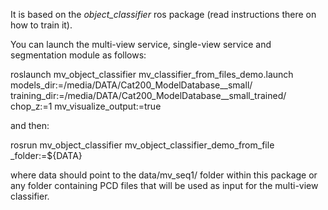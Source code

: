 It is based on the *object_classifier* ros package (read instructions there on how to train it).

You can launch the multi-view service, single-view service and segmentation module as follows:

roslaunch mv_object_classifier mv_classifier_from_files_demo.launch models_dir:=/media/DATA/Cat200_ModelDatabase__small/ training_dir:=/media/DATA/Cat200_ModelDatabase__small_trained/ chop_z:=1 mv_visualize_output:=true

and then:

rosrun mv_object_classifier mv_object_classifier_demo_from_file _folder:=${DATA}

where data should point to the data/mv_seq1/ folder within this package or any folder containing PCD files that will be used as input for the multi-view classifier.

